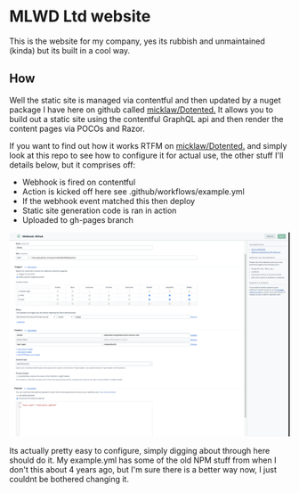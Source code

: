 # MLWD Ltd website

This is the website for my company, yes its rubbish and unmaintained (kinda) but its built in a cool way.

## How

Well the static site is managed via contentful and then updated by a nuget package I have here on github called [micklaw/Dotented.](https://github.com/micklaw/Dotented) It allows you to build out a static site using the contentful GraphQL api and then render the content pages via POCOs and Razor.

If you want to find out how it works RTFM on [micklaw/Dotented.](https://github.com/micklaw/Dotented) and simply look at this repo to see how to configure it for actual use, the other stuff I'll details below, but it comprises off:

- Webhook is fired on contentful
- Action is kicked off here see .github/workflows/example.yml
- If the webhook event matched this then deploy
- Static site generation code is ran in action
- Uploaded to gh-pages branch

![Contentful webhook config](/contentful-webhook.png)

Its actually pretty easy to configure, simply digging about through here should do it. My example.yml has some of the old NPM stuff from when I don't this about 4 years ago, but I'm sure there is a better way now, I just couldnt be bothered changing it.